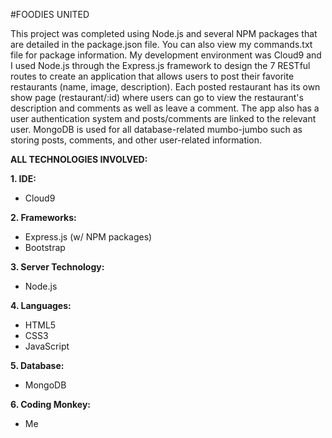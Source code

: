 #FOODIES UNITED

This project was completed using Node.js and several NPM packages that are detailed in the package.json file.
You can also view my commands.txt file for package information. My development environment was Cloud9 and I 
used Node.js through the Express.js framework to design the 7 RESTful routes to create an application that 
allows users to post their favorite restaurants (name, image, description). Each posted restaurant has its 
own show page (restaurant/:id) where users can go to view the restaurant's description and comments as well
as leave a comment. The app also has a user authentication system and posts/comments are linked to the 
relevant user. MongoDB is used for all database-related mumbo-jumbo such as storing posts, comments, and 
other user-related information.

**ALL TECHNOLOGIES INVOLVED:**

**1. IDE:** 
  + Cloud9
 
**2. Frameworks:** 
  + Express.js (w/ NPM packages)
  + Bootstrap

**3. Server Technology:** 
  + Node.js

**4. Languages:**
  + HTML5
  + CSS3
  + JavaScript

**5. Database:**
  + MongoDB

**6. Coding Monkey:** 
  + Me